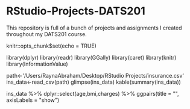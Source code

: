 # RStudio-Projects-DATS201
This repository is full of a bunch of projects and assignments I created throughout my DATS201 course. 

knitr::opts_chunk$set(echo = TRUE)

library(dplyr)
library(readr)
library(GGally)
library(caret)
library(knitr)
library(InformationValue)

path<-'/Users/RaynaAbraham/Desktop/RStudio Projects/insurance.csv'
ins_data<-read_csv(path)
glimpse(ins_data)
kable(summary(ins_data))

ins_data %>%
  dplyr::select(age,bmi,charges) %>%
  ggpairs(title = "", axisLabels = "show")
